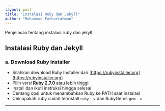 ```yaml
---
layout: post
title: "Instalasi Ruby dan Jekyll"
author: "Muhammad Fathurrahman"
---
```


Penjelasan tentang instalasi ruby dan jekyll

## Instalasi Ruby dan Jekyll
### a. Download Ruby Installer
- Silahkan download Ruby Installer dari [https://rubyinstaller.org](https://rubyinstaller.org)
- Pilih versi **Ruby 2.7.0** atau lebih tinggi
- Install dan ikuti instruksi hingga selesai
- Centang opsi untuk menambahkan Ruby ke PATH saat instalasi
- Cek apakah ruby sudah terinstall
```ruby -v``` dan RubyGems ```gem -v```

---

